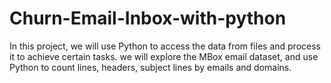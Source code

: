 # Churn-Email-Inbox-with-python
In this project, we will use Python to access the data from files and process it to achieve certain tasks. we will explore the MBox email dataset, and use Python to count lines, headers, subject lines by emails and domains. 
